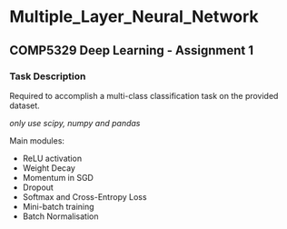 # Multiple_Layer_Neural_Network

## COMP5329 Deep Learning - Assignment 1


### Task Description
Required to accomplish a multi-class classification task on the provided dataset.

*only use scipy, numpy and pandas*


Main modules:
* ReLU activation
* Weight Decay
* Momentum in SGD
* Dropout
* Softmax and Cross-Entropy Loss
* Mini-batch training
* Batch Normalisation
